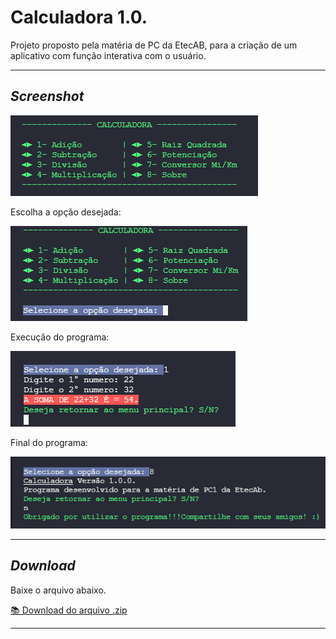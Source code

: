 # Calculadora 1.0.

Projeto proposto pela matéria de PC da EtecAB, para a criação de um aplicativo com função interativa com o usuário.

---

## _Screenshot_

![Tela inical](menu.png)

Escolha a opção desejada:

![Opção usuário](opção.png)

Execução do programa:

![Escolha](escolha.png)

Final do programa:

![Final](final.png)

---


## _Download_

Baixe o arquivo abaixo.

[📚 Download do arquivo .zip](dist\Calculadora1.0.zip)

---
